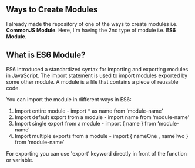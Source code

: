 Ways to Create Modules
----------------------
I already made the repository of one of the ways to create modules i.e. **CommonJS Module**. Here, I'm having the 2nd type of module i.e. **ES6 Module**.

What is ES6 Module?
-------------------
ES6 introduced a standardized syntax for importing and exporting modules in JavaScript. The import statement is used to import modules exported by some other module. A module is a file that contains a piece of reusable code.

You can import the module in different ways in ES6:
1. Import entire module  -  import * as name from ‘module-name’
2. Import default export from a module  -  import name from ‘module-name’
3. Import single export from a module  -  import { name } from ‘module-name’
4. Import multiple exports from a module  -  import { nameOne , nameTwo } from ‘module-name’

For exporting you can use 'export' keyword directly in front of the function or variable.
